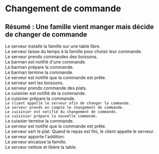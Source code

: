 Changement de commande  
======================

## Résumé : Une famille vient manger mais décide de changer de commande

Le serveur installe la famille sur une table libre.  
Le serveur laisse du temps à la famille pour choisir leur commande.  
Le serveur prends commandes des boissons.  
Le barman est notifié d'une commande.  
Le barman prépare la commande.   
Le barman termine la commande.    
Le serveur est notifié que la commande est prête.  
Le serveur sert les boissons.  
Le serveur prends commande des plats.  
Le cuisinier est notifié de la commande.  
Le cuisinier prépare la commande.  
`Le client appelle le serveur afin de changer la commande.`  
`Le serveur prends en compte le changement de commande.`  
`Le cuisinier est notifié du changement de commande.`  
`Le cuisinier prépare la nouvelle commande.`   
Le cuisnier termine la commande.  
Le serveur est notifié que la commande est prête.  
Le serveur sert le plat.
Quand le repas est fini, le client appelle le serveur.  
Le serveur apporte l'addition.  
Le serveur encaisse la famille.    
Le serveur nettoie et libère la table.

